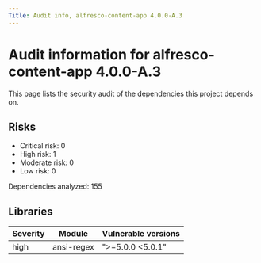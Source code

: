 ```yaml
---
Title: Audit info, alfresco-content-app 4.0.0-A.3
---
```


# Audit information for alfresco-content-app 4.0.0-A.3

This page lists the security audit of the dependencies this project depends on.

## Risks

- Critical risk: 0
- High risk: 1
- Moderate risk: 0
- Low risk: 0

Dependencies analyzed: 155

## Libraries

| Severity | Module | Vulnerable versions |
| --- | --- | --- |
|high | ansi-regex | &#34;&gt;=5.0.0 &lt;5.0.1&#34; |

